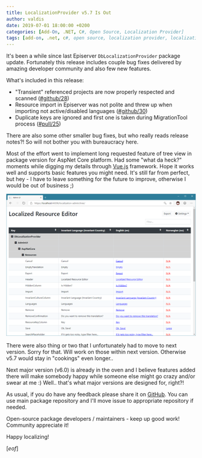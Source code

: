 ```yaml
---
title: LocalizationProvider v5.7 Is Out
author: valdis
date: 2019-07-01 18:00:00 +0200
categories: [Add-On, .NET, C#, Open Source, Localization Provider]
tags: [add-on, .net, c#, open source, localization provider, localization]
---
```


It's been a while since last Episerver `DbLocalizationProvider` package update. Fortunately this release includes couple bug fixes delivered by amazing developer community and also few new features.

What's included in this release:
* "Transient" referenced projects are now properly respected and scanned ([#github/28](https://github.com/valdisiljuconoks/localization-provider-core/issues/23))
* Resource import in Episerver was not polite and threw up when importing not active/disabled languages ([#github/30](https://github.com/valdisiljuconoks/localization-provider-epi/issues/30))
* Duplicate keys are ignored and first one is taken during MigrationTool process ([#pull/25](https://github.com/valdisiljuconoks/localization-provider-epi/pull/25))

There are also some other smaller bug fixes, but who really reads release notes?! So will not bother you with bureaucracy here.

Most of the effort went to implement long requested feature of tree view in package version for AspNet Core platform. Had some "what da heck?" moments while digging my details through [Vue.js](https://vuejs.org/) framework. Hope it works well and supports basic features you might need. It's still far from perfect, but hey - I have to leave something for the future to improve, otherwise I would be out of business ;)

![tree-view](/assets/img/2019/07/tree-view.png)

There were also thing or two that I unfortunately had to move to next version. Sorry for that. Will work on those within next version. Otherwise v5.7 would stay in "cookings" even longer..

Next major version (v6.0) is already in the oven and I believe features added there will make somebody happy while someone else might go crazy and/or swear at me :) Well.. that's what major versions are designed for, right?!

As usual, if you do have any feedback please share it on [GitHub](https://github.com/valdisiljuconoks/LocalizationProvider). You can use main package repository and I'll move issue to appropriate repository if needed.

Open-source package developers / maintainers - keep up good work! Community appreciate it!

Happy localizing!

[*eof*]
